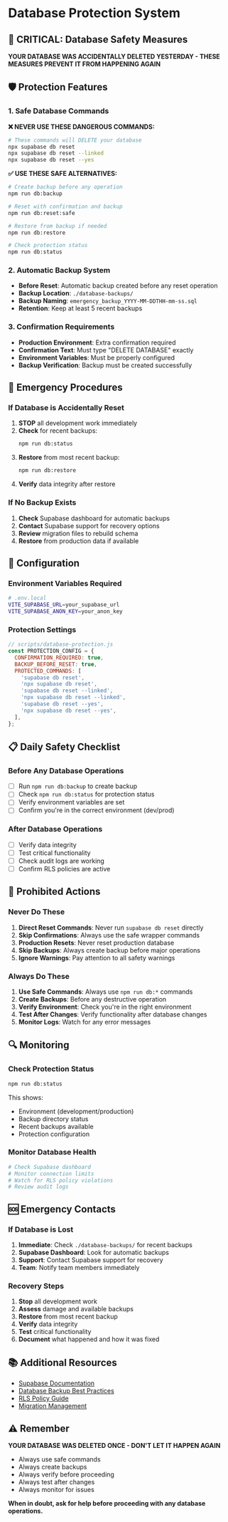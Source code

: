 # Database Protection System

## 🚨 CRITICAL: Database Safety Measures

**YOUR DATABASE WAS ACCIDENTALLY DELETED YESTERDAY - THESE MEASURES PREVENT IT FROM HAPPENING AGAIN**

## 🛡️ Protection Features

### 1. Safe Database Commands

**❌ NEVER USE THESE DANGEROUS COMMANDS:**

```bash
# These commands will DELETE your database
npx supabase db reset
npx supabase db reset --linked
npx supabase db reset --yes
```

**✅ USE THESE SAFE ALTERNATIVES:**

```bash
# Create backup before any operation
npm run db:backup

# Reset with confirmation and backup
npm run db:reset:safe

# Restore from backup if needed
npm run db:restore

# Check protection status
npm run db:status
```

### 2. Automatic Backup System

- **Before Reset**: Automatic backup created before any reset operation
- **Backup Location**: `./database-backups/`
- **Backup Naming**: `emergency_backup_YYYY-MM-DDTHH-mm-ss.sql`
- **Retention**: Keep at least 5 recent backups

### 3. Confirmation Requirements

- **Production Environment**: Extra confirmation required
- **Confirmation Text**: Must type "DELETE DATABASE" exactly
- **Environment Variables**: Must be properly configured
- **Backup Verification**: Backup must be created successfully

## 🚨 Emergency Procedures

### If Database is Accidentally Reset

1. **STOP** all development work immediately
2. **Check** for recent backups:
   ```bash
   npm run db:status
   ```
3. **Restore** from most recent backup:
   ```bash
   npm run db:restore
   ```
4. **Verify** data integrity after restore

### If No Backup Exists

1. **Check** Supabase dashboard for automatic backups
2. **Contact** Supabase support for recovery options
3. **Review** migration files to rebuild schema
4. **Restore** from production data if available

## 🔧 Configuration

### Environment Variables Required

```bash
# .env.local
VITE_SUPABASE_URL=your_supabase_url
VITE_SUPABASE_ANON_KEY=your_anon_key
```

### Protection Settings

```javascript
// scripts/database-protection.js
const PROTECTION_CONFIG = {
  CONFIRMATION_REQUIRED: true,
  BACKUP_BEFORE_RESET: true,
  PROTECTED_COMMANDS: [
    'supabase db reset',
    'npx supabase db reset',
    'supabase db reset --linked',
    'npx supabase db reset --linked',
    'supabase db reset --yes',
    'npx supabase db reset --yes',
  ],
};
```

## 📋 Daily Safety Checklist

### Before Any Database Operations

- [ ] Run `npm run db:backup` to create backup
- [ ] Check `npm run db:status` for protection status
- [ ] Verify environment variables are set
- [ ] Confirm you're in the correct environment (dev/prod)

### After Database Operations

- [ ] Verify data integrity
- [ ] Test critical functionality
- [ ] Check audit logs are working
- [ ] Confirm RLS policies are active

## 🚫 Prohibited Actions

### Never Do These

1. **Direct Reset Commands**: Never run `supabase db reset` directly
2. **Skip Confirmations**: Always use the safe wrapper commands
3. **Production Resets**: Never reset production database
4. **Skip Backups**: Always create backup before major operations
5. **Ignore Warnings**: Pay attention to all safety warnings

### Always Do These

1. **Use Safe Commands**: Always use `npm run db:*` commands
2. **Create Backups**: Before any destructive operation
3. **Verify Environment**: Check you're in the right environment
4. **Test After Changes**: Verify functionality after database changes
5. **Monitor Logs**: Watch for any error messages

## 🔍 Monitoring

### Check Protection Status

```bash
npm run db:status
```

This shows:

- Environment (development/production)
- Backup directory status
- Recent backups available
- Protection configuration

### Monitor Database Health

```bash
# Check Supabase dashboard
# Monitor connection limits
# Watch for RLS policy violations
# Review audit logs
```

## 🆘 Emergency Contacts

### If Database is Lost

1. **Immediate**: Check `./database-backups/` for recent backups
2. **Supabase Dashboard**: Look for automatic backups
3. **Support**: Contact Supabase support for recovery
4. **Team**: Notify team members immediately

### Recovery Steps

1. **Stop** all development work
2. **Assess** damage and available backups
3. **Restore** from most recent backup
4. **Verify** data integrity
5. **Test** critical functionality
6. **Document** what happened and how it was fixed

## 📚 Additional Resources

- [Supabase Documentation](https://supabase.com/docs)
- [Database Backup Best Practices](https://supabase.com/docs/guides/database/backups)
- [RLS Policy Guide](https://supabase.com/docs/guides/auth/row-level-security)
- [Migration Management](https://supabase.com/docs/guides/database/migrations)

## ⚠️ Remember

**YOUR DATABASE WAS DELETED ONCE - DON'T LET IT HAPPEN AGAIN**

- Always use safe commands
- Always create backups
- Always verify before proceeding
- Always test after changes
- Always monitor for issues

**When in doubt, ask for help before proceeding with any database operations.**
